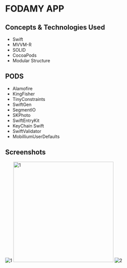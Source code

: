 # FODAMY APP

## Concepts & Technologies Used
- Swift
- MVVM-R
- SOLID
- CocoaPods
- Modular Structure
  
## PODS
- Alamofire
- KingFisher
- TinyConstraints
- SwiftGen
- SegmentIO
- SKPhoto
- SwiftEntryKit
- KeyChain Swift
- SwiftValidator
- MobilliumUserDefaults

## Screenshots
![1](https://github.com/sehribany/Fodamy/assets/65239293/7dc9e63d-bae7-4eab-a508-7c097dee0bd7)
<img width="320" alt="1" src="https://github.com/sehribany/Fodamy/assets/65239293/7dc9e63d-bae7-4eab-a508-7c097dee0bd7">
![2](https://github.com/sehribany/Fodamy/assets/65239293/ce4f2131-ccd1-46c6-83e2-6a939c30c099)




